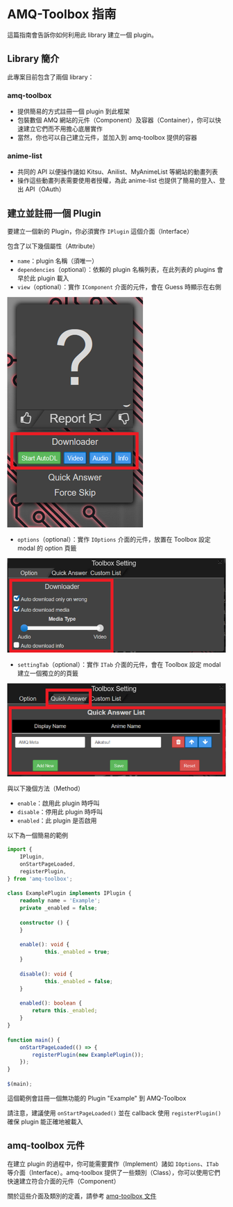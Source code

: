 # AMQ-Toolbox 指南

這篇指南會告訴你如何利用此 library 建立一個 plugin。

## Library 簡介
此專案目前包含了兩個 library：
### amq-toolbox
- 提供簡易的方式註冊一個 plugin 到此框架
- 包裝數個 AMQ 網站的元件（Component）及容器（Container），你可以快速建立它們而不用擔心底層實作
- 當然，你也可以自己建立元件，並加入到 amq-toolbox 提供的容器 

### anime-list
- 共同的 API 以便操作諸如 Kitsu、Anilist、MyAnimeList 等網站的動畫列表
- 操作這些動畫列表需要使用者授權，為此 anime-list 也提供了簡易的登入、登出 API（OAuth）

## 建立並註冊一個 Plugin
要建立一個新的 Plugin，你必須實作 `IPlugin` 這個介面（Interface）

包含了以下幾個屬性（Attribute）
- `name`：plugin 名稱（須唯一）
- `dependencies`（optional）：依賴的 plugin 名稱列表，在此列表的 plugins 會早於此 plugin 載入
- `view`（optional）：實作 `IComponent` 介面的元件，會在 Guess 時顯示在右側

![](./view.png)

- `options`（optional）：實作 `IOptions` 介面的元件，放置在 Toolbox 設定 modal 的 option 頁籤

![](./options.png)

- `settingTab`（optional）：實作 `ITab` 介面的元件，會在 Toolbox 設定 modal 建立一個獨立的的頁籤

![](./settingTab.png)

與以下幾個方法（Method）
- `enable`：啟用此 plugin 時呼叫
- `disable`：停用此 plugin 時呼叫
- `enabled`：此 plugin 是否啟用

以下為一個簡易的範例

```typescript
import { 
    IPlugin,
    onStartPageLoaded,
    registerPlugin,
} from 'amq-toolbox';

class ExamplePlugin implements IPlugin {
    readonly name = 'Example';
    private _enabled = false;
    
    constructor () {
    }

    enable(): void {
			this._enabled = true;
    }

    disable(): void {
			this._enabled = false;
    }

    enabled(): boolean {
        return this._enabled;
    }
}

function main() {
    onStartPageLoaded(() => {
        registerPlugin(new ExamplePlugin());
    });
}

$(main);
```

這個範例會註冊一個無功能的 Plugin "Example" 到 AMQ-Toolbox

請注意，建議使用 `onStartPageLoaded()` 並在 callback 使用 `registerPlugin()` 確保 plugin 能正確地被載入

## amq-toolbox 元件
在建立 plugin 的過程中，你可能需要實作（Implement）諸如 `IOptions`、`ITab` 等介面（Interface）。amq-toolbox 提供了一些類別（Class），你可以使用它們快速建立符合介面的元件（Component）

關於這些介面及類別的定義，請參考 [amq-toolbox 文件](./amq-toolbox_zh.md)
